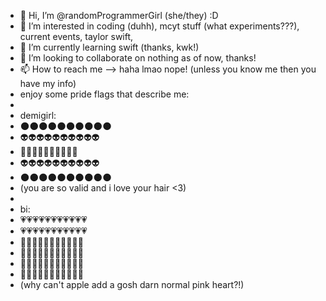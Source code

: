 - 👋 Hi, I’m @randomProgrammerGirl (she/they) :D
- 👀 I’m interested in coding (duhh), mcyt stuff (what experiments???), current events, taylor swift, 
- 🌱 I’m currently learning swift (thanks, kwk!)
- 💞️ I’m looking to collaborate on nothing as of now, thanks!
- 📫 How to reach me --> haha lmao nope! (unless you know me then you have my info)
- enjoy some pride flags that describe me: 
-
- demigirl: 
-  🌑🌑🌑🌑🌑🌑🌑🌑🌑🌑
-  👽👽👽👽👽👽👽👽👽👽
-  🌸🌸🌸🌸🌸🌸🌸🌸🌸🌸
-  👽👽👽👽👽👽👽👽👽👽
-  🌑🌑🌑🌑🌑🌑🌑🌑🌑🌑
- (you are so valid and i love your hair <3)
-
- bi:
- 💗💗💗💗💗💗💗💗💗💗💗
- 💗💗💗💗💗💗💗💗💗💗💗
- 💜💜💜💜💜💜💜💜💜💜💜
- 💜💜💜💜💜💜💜💜💜💜💜
- 💙💙💙💙💙💙💙💙💙💙💙
- 💙💙💙💙💙💙💙💙💙💙💙
- (why can't apple add a gosh darn normal pink heart?!)
<!---
randomProgrammerGirl/randomProgrammerGirl is a ✨ special ✨ repository because its `README.md` (this file) appears on your GitHub profile.
You can click the Preview link to take a look at your changes.
--->
